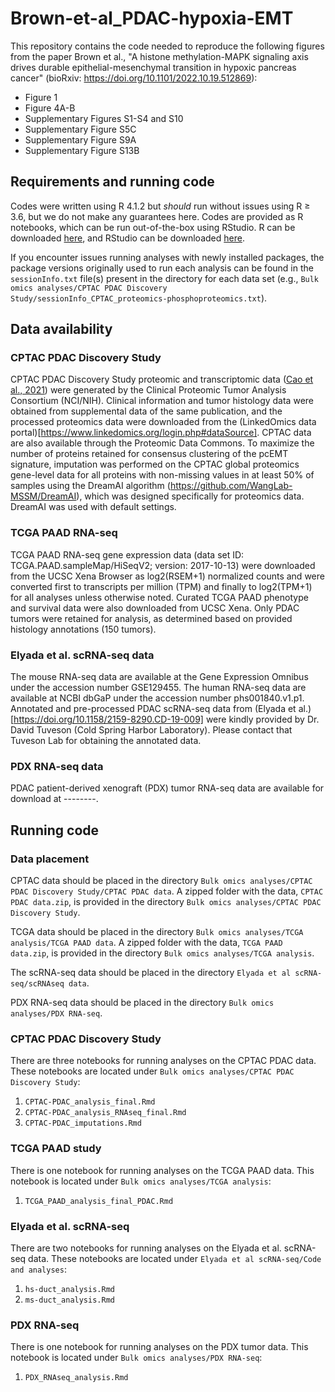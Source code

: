 # Brown-et-al_PDAC-hypoxia-EMT

This repository contains the code needed to reproduce the following figures from the paper Brown et al., "A histone methylation-MAPK signaling axis drives durable epithelial-mesenchymal transition in hypoxic pancreas cancer" (bioRxiv: https://doi.org/10.1101/2022.10.19.512869):
* Figure 1
* Figure 4A-B
* Supplementary Figures S1-S4 and S10
* Supplementary Figure S5C
* Supplementary Figure S9A
* Supplementary Figure S13B

## Requirements and running code
Codes were written using R 4.1.2 but _should_ run without issues using R ≥ 3.6, but we do not make any guarantees here. Codes are provided as R notebooks, which can be run out-of-the-box using RStudio. R can be downloaded [here](https://cran.rstudio.com/), and RStudio can be downloaded [here](https://posit.co/download/rstudio-desktop/).

If you encounter issues running analyses with newly installed packages, the package versions originally used to run each analysis can be found in the `sessionInfo.txt` file(s) present in the directory for each data set (e.g., `Bulk omics analyses/CPTAC PDAC Discovery Study/sessionInfo_CPTAC_proteomics-phosphoproteomics.txt`).

## Data availability
### CPTAC PDAC Discovery Study
CPTAC PDAC Discovery Study proteomic and transcriptomic data ([Cao et al., 2021](https://doi.org/10.1016/j.cell.2021.08.023)) were generated by the Clinical Proteomic Tumor Analysis Consortium (NCI/NIH). Clinical information and tumor histology data were obtained from supplemental data of the same publication, and the processed proteomics data were downloaded from the (LinkedOmics data portal)[https://www.linkedomics.org/login.php#dataSource]. CPTAC data are also available through the Proteomic Data Commons. To maximize the number of proteins retained for consensus clustering of the pcEMT signature, imputation was performed on the CPTAC global proteomics gene-level data for all proteins with non-missing values in at least 50% of samples using the DreamAI algorithm (https://github.com/WangLab-MSSM/DreamAI), which was designed specifically for proteomics data. DreamAI was used with default settings.

### TCGA PAAD RNA-seq
TCGA PAAD RNA-seq gene expression data (data set ID: TCGA.PAAD.sampleMap/HiSeqV2; version: 2017-10-13) were downloaded from the UCSC Xena Browser as log2(RSEM+1) normalized counts and were converted first to transcripts per million (TPM) and finally to log2(TPM+1) for all analyses unless otherwise noted. Curated TCGA PAAD phenotype and survival data were also downloaded from UCSC Xena. Only PDAC tumors were retained for analysis, as determined based on provided histology annotations (150 tumors). 

### Elyada et al. scRNA-seq data
The mouse RNA-seq data are available at the Gene Expression Omnibus under the accession number GSE129455. The human RNA-seq data are available at NCBI dbGaP under the accession number phs001840.v1.p1. Annotated and pre-processed PDAC scRNA-seq data from (Elyada et al.)[https://doi.org/10.1158/2159-8290.CD-19-009] were kindly provided by Dr. David Tuveson (Cold Spring Harbor Laboratory). Please contact that Tuveson Lab for obtaining the annotated data.

### PDX RNA-seq data
PDAC patient-derived xenograft (PDX) tumor RNA-seq data are available for download at --------.


## Running code
### Data placement
CPTAC data should be placed in the directory `Bulk omics analyses/CPTAC PDAC Discovery Study/CPTAC PDAC data`. A zipped folder with the data, `CPTAC PDAC data.zip`, is provided in the directory `Bulk omics analyses/CPTAC PDAC Discovery Study`.

TCGA data should be placed in the directory `Bulk omics analyses/TCGA analysis/TCGA PAAD data`. A zipped folder with the data, `TCGA PAAD data.zip`, is provided in the directory `Bulk omics analyses/TCGA analysis`.

The scRNA-seq data should be placed in the directory `Elyada et al scRNA-seq/scRNAseq data`.

PDX RNA-seq data should be placed in the directory `Bulk omics analyses/PDX RNA-seq`.

### CPTAC PDAC Discovery Study
There are three notebooks for running analyses on the CPTAC PDAC data. These notebooks are located under `Bulk omics analyses/CPTAC PDAC Discovery Study`:
1. `CPTAC-PDAC_analysis_final.Rmd`
2. `CPTAC-PDAC_analysis_RNAseq_final.Rmd`
3. `CPTAC-PDAC_imputations.Rmd`

### TCGA PAAD study
There is one notebook for running analyses on the TCGA PAAD data. This notebook is located under `Bulk omics analyses/TCGA analysis`:
1. `TCGA_PAAD_analysis_final_PDAC.Rmd`

### Elyada et al. scRNA-seq
There are two notebooks for running analyses on the Elyada et al. scRNA-seq data. These notebooks are located under `Elyada et al scRNA-seq/Code and analyses`:
1. `hs-duct_analysis.Rmd`
2. `ms-duct_analysis.Rmd`


### PDX RNA-seq
There is one notebook for running analyses on the PDX tumor data. This notebook is located under `Bulk omics analyses/PDX RNA-seq`:
1. `PDX_RNAseq_analysis.Rmd`
